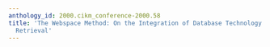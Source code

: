```yaml
---
anthology_id: 2000.cikm_conference-2000.58
title: 'The Webspace Method: On the Integration of Database Technology with Multimedia
  Retrieval'
---
```

